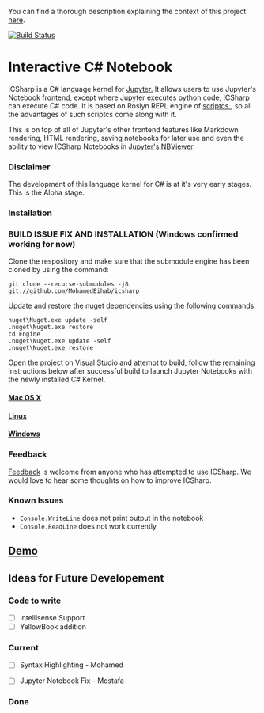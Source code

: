 You can find a thorough description explaining the context of this project [here](http://athanasiosliaskas.com/home/#/portfolio/http://athanasiosliaskas.com/portfolio/microsoft-c-kernel/).

[![Build Status](https://travis-ci.org/zabirauf/icsharp.svg)](https://travis-ci.org/zabirauf/icsharp)

# Interactive C# Notebook
ICSharp is a C# language kernel for [Jupyter.](http://jupyter.org) It allows users
to use Jupyter's Notebook frontend, except where Jupyter executes python code, ICSharp
can execute C# code. It is based on Roslyn REPL engine of [scriptcs.](http://scriptcs.net/),
so all the advantages of such scriptcs come along with it.

This is on top of all of Jupyter's other frontend features like Markdown rendering,
HTML rendering, saving notebooks for later use and even the ability to view ICSharp
Notebooks in [Jupyter's NBViewer](http://nbviewer.jupyter.org/).

### Disclaimer
The development of this language kernel for C# is at it's very early stages.
This is the Alpha stage.

### Installation

### BUILD ISSUE FIX AND INSTALLATION (Windows confirmed working for now)
Clone the respository and make sure that the submodule engine has been cloned by using the command:

`git clone --recurse-submodules -j8 git://github.com/MohamedEihab/icsharp`
  
Update and restore the nuget dependencies using the following commands:

```
nuget\Nuget.exe update -self
.nuget\Nuget.exe restore
cd Engine
.nuget\Nuget.exe update -self
.nuget\Nuget.exe restore
```

Open the project on Visual Studio and attempt to build, follow the remaining instructions below after successful build to launch Jupyter Notebooks with the newly installed C# Kernel.

#### [Mac OS X](https://github.com/zabirauf/icsharp/wiki/Install-on-Mac-OS-X)

#### [Linux](https://github.com/zabirauf/icsharp/wiki/Install-on-Unix-(Debian-7.8))

#### [Windows](https://github.com/zabirauf/icsharp/wiki/Installation)

### Feedback
[Feedback](mailto:zabirauf@gmail.com) is welcome from anyone who has attempted to use ICSharp. We would love to hear
some thoughts on how to improve ICSharp.

### Known Issues
* `Console.WriteLine` does not print output in the notebook
* `Console.ReadLine` does not work currently

## [Demo](http://nbviewer.jupyter.org/urls/gist.githubusercontent.com/zabirauf/a0d4aa22b383afaa1e23/raw/65e539dc98b2cf3e38cc26faf3575e50f4ac9108/iCSharp%20Sample.ipynb)

## Ideas for Future Developement

### Code to write

- [ ] Intellisense Support
- [ ] YellowBook addition

### Current
- [ ] Syntax Highlighting - Mohamed
- [ ] Jupyter Notebook Fix - Mostafa


### Done

